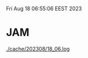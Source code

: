 Fri Aug 18 06:55:06 EEST 2023
# JAM
<a href='./cache/202308/18_06.log'>./cache/202308/18_06.log</a>
